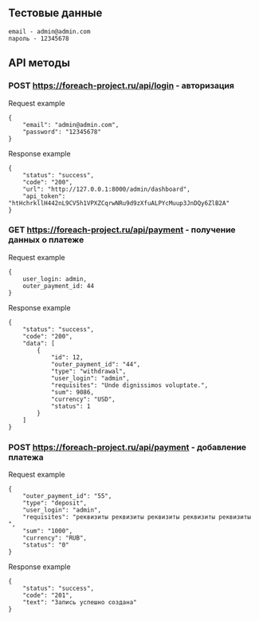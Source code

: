 ## Тестовые данные
```
email - admin@admin.com
пароль - 12345678
```

## API методы

### POST https://foreach-project.ru/api/login - авторизация

Request example
```
{
    "email": "admin@admin.com",
    "password": "12345678"
}
```

Response example
```
{
    "status": "success",
    "code": "200",
    "url": "http://127.0.0.1:8000/admin/dashboard",
    "api_token": "htHchrkllH442nL9CV5h1VPXZCqrwNRu9d9zXfuALPYcMuup3JnDQy6ZlB2A"
}
```

### GET https://foreach-project.ru/api/payment - получение данных о платеже

Request example
```
{
    user_login: admin,
    outer_payment_id: 44
}
```


Response example
```
{
    "status": "success",
    "code": "200",
    "data": [
        {
            "id": 12,
            "outer_payment_id": "44",
            "type": "withdrawal",
            "user_login": "admin",
            "requisites": "Unde dignissimos voluptate.",
            "sum": 9086,
            "currency": "USD",
            "status": 1
        }
    ]
}
```


### POST https://foreach-project.ru/api/payment - добавление платежа

Request example
```
{
	"outer_payment_id": "55",
	"type": "deposit",
    "user_login": "admin",
	"requisites": "реквизиты реквизиты реквизиты реквизиты реквизиты ",
    "sum": "1000",
	"currency": "RUB",
    "status": "0"
}
```


Response example
```
{
    "status": "success",
    "code": "201",
    "text": "Запись успешно создана"
}
```
